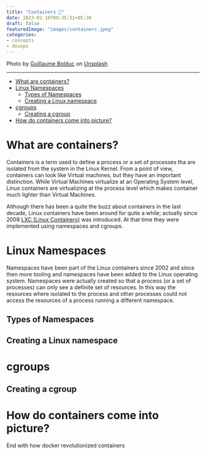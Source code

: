 ```yaml
---
title: "Containers 🚢"
date: 2023-02-16T00:35:51+05:30
draft: false
featuredImage: "images/containers.jpeg"
categories:
- concepts
- devops
---
```


Photo by <a href="https://unsplash.com/@guibolduc?utm_source=unsplash&utm_medium=referral&utm_content=creditCopyText">Guillaume Bolduc</a> on <a href="https://unsplash.com/photos/uBe2mknURG4?utm_source=unsplash&utm_medium=referral&utm_content=creditCopyText">Unsplash</a>

---

<!-- TOC -->
* [What are containers?](#what-are-containers)
* [Linux Namespaces](#linux-namespaces)
  * [Types of Namespaces](#types-of-namespaces)
  * [Creating a Linux namespace](#creating-a-linux-namespace)
* [cgroups](#cgroups)
  * [Creating a cgroup](#creating-a-cgroup)
* [How do containers come into picture?](#how-do-containers-come-into-picture)
<!-- TOC -->

# What are containers?

Containers is a term used to define a process or a set of processes tha are isolated from the system in the Linux Kernel. From a point of view, containers can look like Virtual machines, but they have an important distinction. While Virtual Machines virtualize at an Operating System level, Linux containers are virtualizing at the process level which makes container much lighter than Virtual Machines.

Although there has been a quite the buzz about containers in the last decade, Linux containers have been around for quite a while; actually since 2008 [LXC (Linux Containers)](https://linuxcontainers.org) was introduced. At that time they were implemented using namespaces and cgroups.

# Linux Namespaces
Namespaces have been part of the Linux containers since 2002 and since then more tooling and namespaces have been added to the Linux operating system. Namespaces were actually created so that a process (or a set of processes) can only see a definite set of resources. In this way the resources where isolated to the process and other processes could not access the resources of a process running a different namespace.

## Types of Namespaces

## Creating a Linux namespace

# cgroups

## Creating a cgroup

# How do containers come into picture?

End with how docker revolutionized containers


